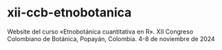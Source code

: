 # xii-ccb-etnobotanica
Website del curso «Etnobotánica cuantitativa en R». XII Congreso Colombiano de Botánica, Popayán, Colombia. 4-8 de noviembre de 2024
